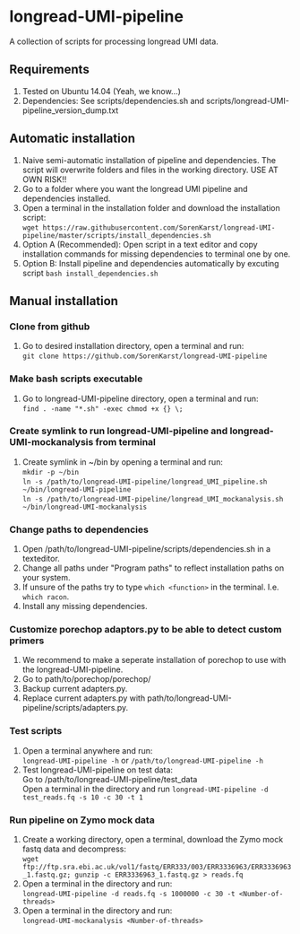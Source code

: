 # longread-UMI-pipeline
A collection of scripts for processing longread UMI data.

## Requirements
1. Tested on Ubuntu 14.04 (Yeah, we know...)
2. Dependencies: See scripts/dependencies.sh and scripts/longread-UMI-pipeline_version_dump.txt

## Automatic installation
1. Naive semi-automatic installation of pipeline and dependencies. The script will overwrite
   folders and files in the working directory. USE AT OWN RISK!!
2. Go to a folder where you want the longread UMI pipeline and dependencies installed.
3. Open a terminal in the installation folder and download the installation script:  
  `wget https://raw.githubusercontent.com/SorenKarst/longread-UMI-pipeline/master/scripts/install_dependencies.sh`
4. Option A (Recommended): Open script in a text editor and copy installation commands for missing dependencies to
   terminal one by one.
4. Option B: Install pipeline and dependencies automatically by excuting script `bash install_dependencies.sh`

## Manual installation

### Clone from github
1. Go to desired installation directory, open a terminal and run:  
   `git clone https://github.com/SorenKarst/longread-UMI-pipeline`

### Make bash scripts executable
1. Go to longread-UMI-pipeline directory, open a terminal and run:  
   `find . -name "*.sh" -exec chmod +x {} \;`

### Create symlink to run longread-UMI-pipeline and longread-UMI-mockanalysis from terminal
1. Create symlink in ~/bin by opening a terminal and run:  
   `mkdir -p ~/bin`  
   `ln -s /path/to/longread-UMI-pipeline/longread_UMI_pipeline.sh ~/bin/longread-UMI-pipeline`  
   `ln -s /path/to/longread-UMI-pipeline/longread_UMI_mockanalysis.sh ~/bin/longread-UMI-mockanalysis`

### Change paths to dependencies
1. Open /path/to/longread-UMI-pipeline/scripts/dependencies.sh in a texteditor.
2. Change all paths under "Program paths" to reflect installation paths on your system.
3. If unsure of the paths try to type `which <function>` in the terminal. I.e. `which racon`.
4. Install any missing dependencies.

### Customize porechop adaptors.py to be able to detect custom primers
1. We recommend to make a seperate installation of porechop to use with the longread-UMI-pipeline.
2. Go to path/to/porechop/porechop/
3. Backup current adapters.py.
4. Replace current adapters.py with path/to/longread-UMI-pipeline/scripts/adapters.py.

### Test scripts
1. Open a terminal anywhere and run:  
  `longread-UMI-pipeline -h` or `/path/to/longread-UMI-pipeline -h`
2. Test longread-UMI-pipeline on test data:  
   Go to /path/to/longread-UMI-pipeline/test_data  
   Open a terminal in the directory and run `longread-UMI-pipeline -d test_reads.fq -s 10 -c 30 -t 1`

### Run pipeline on Zymo mock data
1. Create a working directory, open a terminal, download the Zymo mock fastq data and decompress:  
   `wget ftp://ftp.sra.ebi.ac.uk/vol1/fastq/ERR333/003/ERR3336963/ERR3336963_1.fastq.gz; gunzip -c ERR3336963_1.fastq.gz > reads.fq`  
2. Open a terminal in the directory and run:  
  `longread-UMI-pipeline -d reads.fq -s 1000000 -c 30 -t <Number-of-threads>`
3. Open a terminal in the directory and run:  
  `longread-UMI-mockanalysis <Number-of-threads>` 

